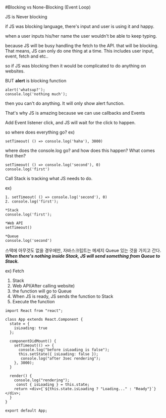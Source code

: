 #Blocking vs None-Blocking (Event Loop)

JS is Never blocking

if JS was blocking language,
there's input
and user is using it and happy.

when a user inputs his/her name
the user wouldn't be able to keep typing.

because JS will be busy handling the fetch to the API.
that will be blocking.
That means, JS can only do one thing at a time.
This includes user input, event, fetch and etc..

so if JS was blocking then it would be complicated to do anything on websites.

BUT
**alert** is blocking function
```
alert('whatsup?');
console.log('nothing much');
```

then you can't do anything. It will only show alert function.

That's why JS is amazing because we can use callbacks and Events

Add Event listener click, and JS will wait for the click to happen.

so where does everything go?
ex)

```
setTimeout( () => console.log('haha'), 3000)
```

where does the console.log go? and how does this happen?
What comes first then?

```
setTimeout( () => console.log('second'), 0)
console.log('first')
```

Call Stack is tracking what JS needs to do.

ex)

```
1. setTimeout( () => console.log('second'), 0)
2. console.log('first');
```

```
*Stack
console.log('first');

*Web API
setTimeout()

*Queue
console.log('second')
```

스택에 아무것도 없을 경우에만, 자바스크립트는 메세지 Queue 있는 것을 가지고 간다.
**_When there's nothing inside Stack, JS will send something from Queue to Stack._**

ex) Fetch

1. Stack
2. Web API(After calling website)
3. the function will go to Queue
4. When JS is ready, JS sends the function to Stack
5. Execute the function

```
import React from "react";

class App extends React.Component {
  state = {
    isLoading: true
  };

  componentDidMount() {
    setTimeout(() => {
      console.log("before isLoading is false");
      this.setState({ isLoading: false });
       console.log("after 3sec rendering");
    }, 3000);
  }

  render() {
    console.log("rendering");
     const { isLoading } = this.state;
    return <div>{`${this.state.isLoading ? "Loading..." : "Ready"}`}</div>;
  }
}

export default App;
```
